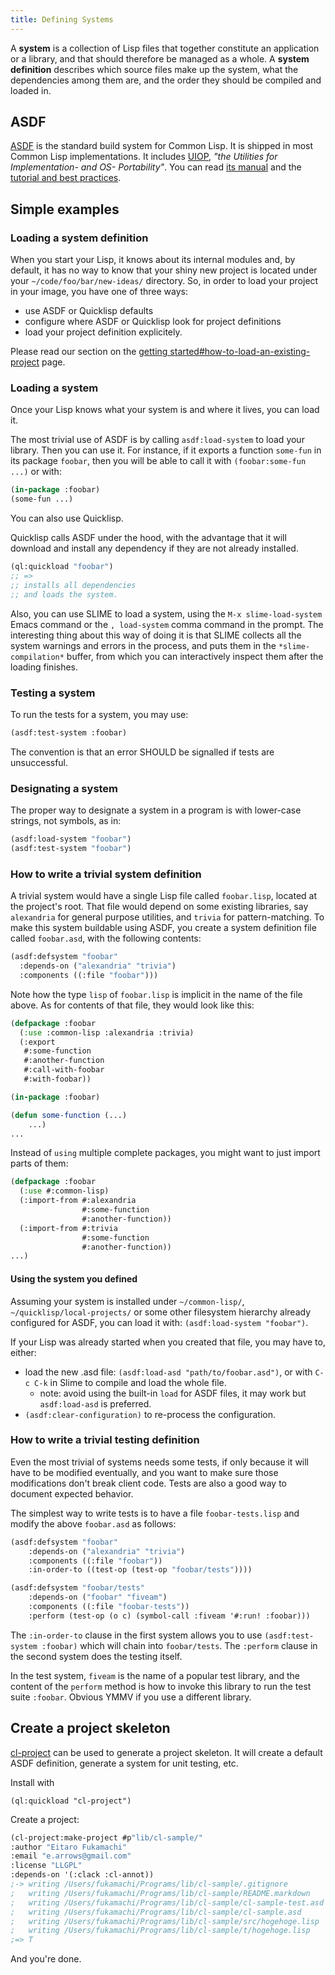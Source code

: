 ```yaml
---
title: Defining Systems
---
```


A **system** is a collection of Lisp files that together constitute an application or a library, and that should therefore be managed as a whole. A **system definition** describes which source files make up the system, what the dependencies among them are, and the order they should be compiled and loaded in.


## ASDF

[ASDF](https://gitlab.common-lisp.net/asdf/asdf) is the standard build
system for Common Lisp. It is shipped in most Common Lisp
implementations. It includes
[UIOP](https://gitlab.common-lisp.net/asdf/asdf/blob/master/uiop/README.md),
_"the Utilities for Implementation- and OS- Portability"_. You can read
[its manual](https://common-lisp.net/project/asdf/asdf.html) and the
[tutorial and best practices](https://gitlab.common-lisp.net/asdf/asdf/blob/master/doc/best_practices.md).

<a name="example"></a>

## Simple examples

### Loading a system definition

When you start your Lisp, it knows about its internal modules and, by
default, it has no way to know that your shiny new project is located
under your `~/code/foo/bar/new-ideas/` directory. So, in order to load
your project in your image, you have one of three ways:

- use ASDF or Quicklisp defaults
- configure where ASDF or Quicklisp look for project definitions
- load your project definition explicitely.

Please read our section on the [getting started#how-to-load-an-existing-project](https://lispcookbook.github.io/cl-cookbook/getting-started.html#how-to-load-an-existing-project) page.


### Loading a system

Once your Lisp knows what your system is and where it lives, you can load it.

The most trivial use of ASDF is by calling `asdf:load-system` to load your library.
Then you can use it.
For instance, if it exports a function `some-fun` in its package `foobar`,
then you will be able to call it with `(foobar:some-fun ...)` or with:

~~~lisp
(in-package :foobar)
(some-fun ...)
~~~

You can also use Quicklisp.

Quicklisp calls ASDF under the hood, with the advantage that it will download and install any dependency if they are not already installed.

~~~lisp
(ql:quickload "foobar")
;; =>
;; installs all dependencies
;; and loads the system.
~~~

Also, you can use SLIME to load a system, using the `M-x slime-load-system` Emacs command or the `, load-system` comma command in the prompt.
The interesting thing about this way of doing it is that SLIME collects all the system warnings and errors in the process,
and puts them in the `*slime-compilation*` buffer, from which you can interactively inspect them after the loading finishes.

### Testing a system

To run the tests for a system, you may use:

~~~lisp
(asdf:test-system :foobar)
~~~

The convention is that an error SHOULD be signalled if tests are unsuccessful.

### Designating a system

The proper way to designate a system in a program is with lower-case
strings, not symbols, as in:

~~~lisp
(asdf:load-system "foobar")
(asdf:test-system "foobar")
~~~

### How to write a trivial system definition

A trivial system would have a single Lisp file called `foobar.lisp`, located at the project's root.
That file would depend on some existing libraries,
say `alexandria` for general purpose utilities,
and `trivia` for pattern-matching.
To make this system buildable using ASDF,
you create a system definition file called `foobar.asd`,
with the following contents:

~~~lisp
(asdf:defsystem "foobar"
  :depends-on ("alexandria" "trivia")
  :components ((:file "foobar")))
~~~


Note how the type `lisp` of `foobar.lisp`
is implicit in the name of the file above.
As for contents of that file, they would look like this:

~~~lisp
(defpackage :foobar
  (:use :common-lisp :alexandria :trivia)
  (:export
   #:some-function
   #:another-function
   #:call-with-foobar
   #:with-foobar))

(in-package :foobar)

(defun some-function (...)
    ...)
...
~~~

Instead of `using` multiple complete packages, you might want to just import parts of them:

~~~lisp
(defpackage :foobar
  (:use #:common-lisp)
  (:import-from #:alexandria
                #:some-function
                #:another-function))
  (:import-from #:trivia
                #:some-function
                #:another-function))
...)
~~~


#### Using the system you defined

Assuming your system is installed under `~/common-lisp/`,
`~/quicklisp/local-projects/` or some other filesystem hierarchy
already configured for ASDF, you can load it with: `(asdf:load-system "foobar")`.

If your Lisp was already started when you created that file,
you may have to, either:

- load the new .asd file: `(asdf:load-asd "path/to/foobar.asd")`, or with `C-c C-k` in Slime to compile and load the whole file.
  - note: avoid using the built-in `load` for ASDF files, it may work but `asdf:load-asd` is preferred.
- `(asdf:clear-configuration)` to re-process the configuration.


### How to write a trivial testing definition

Even the most trivial of systems needs some tests,
if only because it will have to be modified eventually,
and you want to make sure those modifications don't break client code.
Tests are also a good way to document expected behavior.

The simplest way to write tests is to have a file `foobar-tests.lisp`
and modify the above `foobar.asd` as follows:

~~~lisp
(asdf:defsystem "foobar"
    :depends-on ("alexandria" "trivia")
    :components ((:file "foobar"))
    :in-order-to ((test-op (test-op "foobar/tests"))))

(asdf:defsystem "foobar/tests"
    :depends-on ("foobar" "fiveam")
    :components ((:file "foobar-tests"))
    :perform (test-op (o c) (symbol-call :fiveam '#:run! :foobar)))
~~~

The `:in-order-to` clause in the first system
allows you to use `(asdf:test-system :foobar)`
which will chain into `foobar/tests`.
The `:perform` clause in the second system does the testing itself.

In the test system, `fiveam` is the name of a popular test library,
and the content of the `perform` method is how to invoke this library
to run the test suite `:foobar`.
Obvious YMMV if you use a different library.

## Create a project skeleton

[cl-project](https://github.com/fukamachi/cl-project) can be used to
generate a project skeleton. It will create a default ASDF definition,
 generate a system for unit testing, etc.

Install with

    (ql:quickload "cl-project")

Create a project:

~~~lisp
(cl-project:make-project #p"lib/cl-sample/"
:author "Eitaro Fukamachi"
:email "e.arrows@gmail.com"
:license "LLGPL"
:depends-on '(:clack :cl-annot))
;-> writing /Users/fukamachi/Programs/lib/cl-sample/.gitignore
;   writing /Users/fukamachi/Programs/lib/cl-sample/README.markdown
;   writing /Users/fukamachi/Programs/lib/cl-sample/cl-sample-test.asd
;   writing /Users/fukamachi/Programs/lib/cl-sample/cl-sample.asd
;   writing /Users/fukamachi/Programs/lib/cl-sample/src/hogehoge.lisp
;   writing /Users/fukamachi/Programs/lib/cl-sample/t/hogehoge.lisp
;=> T
~~~

And you're done.
